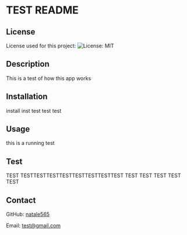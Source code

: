

# TEST README

## License

License used for this project: ![License: MIT](https://img.shields.io/badge/License-MIT-yellow.svg)

## Description
This is a test of how this app works

## Installation
install inst test test test 

## Usage
this is a running test 

## Test
TEST TESTTESTTESTTESTTESTTESTTESTTEST TEST TEST TEST TEST TEST



## Contact
GitHub: [natale565](https://github.com/natale565)

Email: [test@gmail.com](mailto:test@gmail.com)
